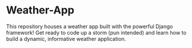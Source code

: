 # Weather-App
This repository houses a weather app built with the powerful Django framework! Get ready to code up a storm (pun intended) and learn how to build a dynamic, informative weather application.
